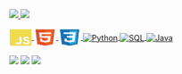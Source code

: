  <div>
   <a href="https://github.com/GabrielKrishna">
   <img height="180em" src="https://github-readme-stats.vercel.app/api?username=GabrielKrishna&show_icons=true&theme=tokyonight&include_all_commits=true&count_private=true"/>
   <img height="180em" src="https://github-readme-stats.vercel.app/api/top-langs/?username=GabrielKrishna&layout=compact&langs_count=6&theme=tokyonight"/>

</div>
<div style="display: inline_block"><br>
  <img align="center" alt="Js" height="30" width="40" src="https://raw.githubusercontent.com/devicons/devicon/master/icons/javascript/javascript-plain.svg">
  <img align="center" alt="HTML" height="30" width="40" src="https://raw.githubusercontent.com/devicons/devicon/master/icons/html5/html5-original.svg">
  <img align="center" alt="CSS" height="30" width="40" src="https://raw.githubusercontent.com/devicons/devicon/master/icons/css3/css3-original.svg">
 <img align="center" alt="Python" height="30" width="40" src="https://raw.githubusercontent.com/devicons/devicon/master/icons/javascript/python-plain.svg">
  <img align="center" alt="SQL" height="30" width="40" src="https://raw.githubusercontent.com/devicons/devicon/master/icons/html5/sql-original.svg">
  <img align="center" alt="Java" height="30" width="40" src="https://raw.githubusercontent.com/devicons/devicon/master/icons/css3/java-original.svg">
</div>

 <br>
 
<div> 
  <a href="https://instagram.com/gabrielkrishna_" target="_blank"><img src="https://img.shields.io/badge/-Instagram-%23E4405F?style=for-the-badge&logo=instagram&logoColor=white" target="_blank"></a>
  <a href = ""><img src="https://img.shields.io/badge/-Gmail-%23333?style=for-the-badge&logo=gmail&logoColor=white" target="_blank"></a>
  <a href="https://www.linkedin.com/in/gabrielkrishna" target="_blank"><img src="https://img.shields.io/badge/-LinkedIn-%230077B5?style=for-the-badge&logo=linkedin&logoColor=white" target="_blank"></a> 

</div>
